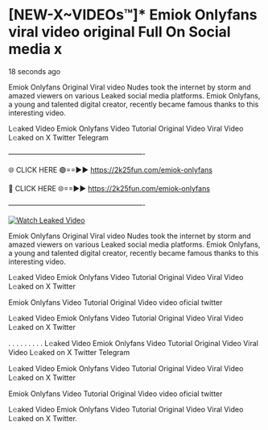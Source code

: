 # [NEW-X~VIDEOs™]* Emiok Onlyfans viral video original Full On Social media x

18 seconds ago

Emiok Onlyfans Original Viral video Nudes took the internet by storm and amazed viewers on various Leaked social media platforms. Emiok Onlyfans, a young and talented digital creator, recently became famous thanks to this interesting video.

L𝚎aked Video Emiok Onlyfans Video Tutorial Original Video Viral Video L𝚎aked on X Twitter Telegram

———————————————————-

🌐 CLICK HERE 🟢==►► https://2k25fun.com/emiok-onlyfans

🔴 CLICK HERE 🌐==►► https://2k25fun.com/emiok-onlyfans

———————————————————-

[![Watch Leaked Video](https://miro.medium.com/v2/resize:fit:828/format:webp/1*cilzJN44JGOrTw9NJCrNHA.gif "Watch Leaked Video")](https://2k25fun.com/emiok-onlyfans)

Emiok Onlyfans Original Viral video Nudes took the internet by storm and amazed viewers on various Leaked social media platforms. Emiok Onlyfans, a young and talented digital creator, recently became famous thanks to this interesting video.

L𝚎aked Video Emiok Onlyfans Video Tutorial Original Video Viral Video L𝚎aked on X Twitter

Emiok Onlyfans Video Tutorial Original Video video oficial twitter

L𝚎aked Video Emiok Onlyfans Video Tutorial Original Video Viral Video L𝚎aked on X Twitter

. . . . . . . . . L𝚎aked Video Emiok Onlyfans Video Tutorial Original Video Viral Video L𝚎aked on X Twitter Telegram

L𝚎aked Video Emiok Onlyfans Video Tutorial Original Video Viral Video L𝚎aked on X Twitter

Emiok Onlyfans Video Tutorial Original Video video oficial twitter

L𝚎aked Video Emiok Onlyfans Video Tutorial Original Video Viral Video L𝚎aked on X Twitter.